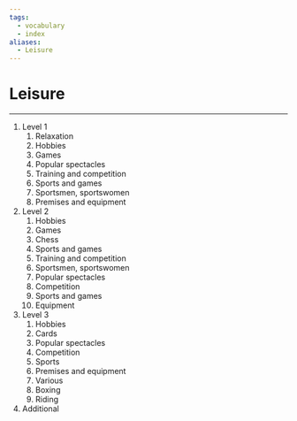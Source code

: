 ```yaml
---
tags:
  - vocabulary
  - index
aliases:
  - Leisure
---
```

# Leisure
---
1. Level 1
	1. Relaxation
	2. Hobbies
	3. Games
	4. Popular spectacles
	5. Training and competition
	6. Sports and games
	7. Sportsmen, sportswomen
	8. Premises and equipment
2. Level 2
	1. Hobbies
	2. Games
	3. Chess
	4. Sports and games
	5. Training and competition
	6. Sportsmen, sportswomen
	7. Popular spectacles
	8. Competition
	9. Sports and games
	10. Equipment
3. Level 3
	1. Hobbies
	2. Cards
	3. Popular spectacles
	4. Competition
	5. Sports
	6. Premises and equipment
	7. Various
	8. Boxing
	9. Riding
4. Additional